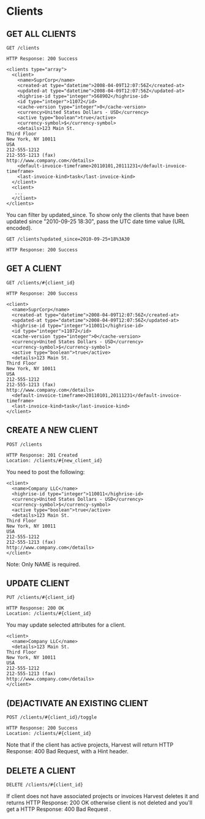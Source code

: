 # Clients

## GET ALL CLIENTS

    GET /clients

    HTTP Response: 200 Success

    <clients type="array">
      <client>
        <name>SuprCorp</name>
        <created-at type="datetime">2008-04-09T12:07:56Z</created-at>
        <updated-at type="datetime">2008-04-09T12:07:56Z</updated-at>
        <highrise-id type="integer">568902</highrise-id>
        <id type="integer">11072</id>
        <cache-version type="integer">0</cache-version>
        <currency>United States Dollars - USD</currency>
        <active type="boolean">true</active>
        <currency-symbol>$</currency-symbol>
        <details>123 Main St.
    Third Floor
    New York, NY 10011
    USA
    212-555-1212
    212-555-1213 (fax)
    http://www.company.com</details>
        <default-invoice-timeframe>20110101,20111231</default-invoice-timeframe>
        <last-invoice-kind>task</last-invoice-kind>
      </client>
      <client>
       ...
      </client>
    </clients>

You can filter by updated_since. To show only the clients that have been updated since "2010-09-25 18:30", pass the UTC date time value (URL encoded).

    GET /clients?updated_since=2010-09-25+18%3A30

    HTTP Response: 200 Success

## GET A CLIENT

    GET /clients/#{client_id}

    HTTP Response: 200 Success

    <client>
      <name>SuprCorp</name>
      <created-at type="datetime">2008-04-09T12:07:56Z</created-at>
      <updated-at type="datetime">2008-04-09T12:07:56Z</updated-at>
      <highrise-id type="integer">110011</highrise-id>
      <id type="integer">11072</id>
      <cache-version type="integer">0</cache-version>
      <currency>United States Dollars - USD</currency>
      <currency-symbol>$</currency-symbol>
      <active type="boolean">true</active>
      <details>123 Main St.
    Third Floor
    New York, NY 10011
    USA
    212-555-1212
    212-555-1213 (fax)
    http://www.company.com</details>
      <default-invoice-timeframe>20110101,20111231</default-invoice-timeframe>
      <last-invoice-kind>task</last-invoice-kind>
    </client>

## CREATE A NEW CLIENT

    POST /clients

    HTTP Response: 201 Created 
    Location: /clients/#{new_client_id}

You need to post the following:

    <client>
      <name>Company LLC</name>
      <highrise-id type="integer">110011</highrise-id>
      <currency>United States Dollars - USD</currency>
      <currency-symbol>$</currency-symbol>
      <active type="boolean">true</active>
      <details>123 Main St.
    Third Floor
    New York, NY 10011
    USA
    212-555-1212
    212-555-1213 (fax)
    http://www.company.com</details>
    </client>

Note: Only NAME is required.

## UPDATE CLIENT

    PUT /clients/#{client_id}

    HTTP Response: 200 OK 
    Location: /clients/#{client_id}

You may update selected attributes for a client.

    <client>
      <name>Company LLC</name>
      <details>123 Main St.
    Third Floor
    New York, NY 10011
    USA
    212-555-1212
    212-555-1213 (fax)
    http://www.company.com</details>
    </client>

## (DE)ACTIVATE AN EXISTING CLIENT

    POST /clients/#{client_id}/toggle

    HTTP Response: 200 Success 
    Location: /clients/#{client_id}

Note that if the client has active projects, Harvest will return HTTP Response: 400 Bad Request, with a Hint header.

## DELETE A CLIENT

    DELETE /clients/#{client_id}

If client does not have associated projects or invoices Harvest deletes it and returns HTTP Response: 200 OK otherwise client is not deleted and you'll get a HTTP Response: 400 Bad Request .